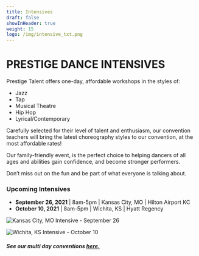 ```yaml
---
title: Intensives
draft: false
showInHeader: true
weight: 15
logo: /img/intensive_txt.png
---
```

# PRESTIGE DANCE INTENSIVES

Prestige Talent offers one-day, affordable workshops in the styles of:

* Jazz                                              
* Tap
* Musical Theatre
* Hip Hop
* Lyrical/Contemporary

Carefully selected for their level of talent and enthusiasm, our convention teachers will bring the latest choreography styles to our convention, at the most affordable rates!

Our family-friendly event, is the perfect choice to helping dancers of all ages and abilities gain confidence, and become stronger performers.

Don’t miss out on the fun and be part of what everyone is talking about.

### Upcoming Intensives

* **September 26, 2021** | 8am-5pm | Kansas City, MO | Hilton Airport KC
* **October 10, 2021** | 8am-5pm | Wichita, KS | Hyatt Regency

![](img/copy-of-feed-the-homeless-flyer-made-with-postermywall.jpg "Kansas City, MO Intensive - September 26")

![](img/copy-of-feed-the-homeless-flyer-made-with-postermywall-2.jpg "Wichita, KS Intensive - October 10")

##### See our multi day conventions [here.](https://www.dancepnt.com/convention/)